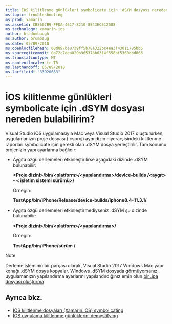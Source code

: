 ```yaml
---
title: İOS kilitlenme günlükleri symbolicate için .dSYM dosyası nereden bulabilirim?
ms.topic: troubleshooting
ms.prod: xamarin
ms.assetid: CB8607B9-FFDA-4617-8210-8E43EC512588
ms.technology: xamarin-ios
author: bradumbaugh
ms.author: brumbaug
ms.date: 05/09/2018
ms.openlocfilehash: 60d897be8739ff5b78a322bc4ea3f43011785bb5
ms.sourcegitcommit: 0a72c7dea020b965378b6314f558bf5360dbd066
ms.translationtype: MT
ms.contentlocale: tr-TR
ms.lasthandoff: 05/09/2018
ms.locfileid: "33920663"
---
```

# <a name="where-can-i-find-the-dsym-file-to-symbolicate-ios-crash-logs"></a>İOS kilitlenme günlükleri symbolicate için .dSYM dosyası nereden bulabilirim?

Visual Studio iOS uygulamasıyla Mac veya Visual Studio 2017 oluştururken, uygulamanızın proje dosyası (.csproj) aynı dizin hiyerarşisindeki kilitlenme raporları symbolicate için gerekli olan .dSYM dosya yerleştirilir. Tam konumu projenizin yapı ayarlarına bağlıdır:

- Aygıta özgü derlemeleri etkinleştirilirse aşağıdaki dizinde .dSYM bulunabilir:

    **&lt;Proje dizini&gt;/bin/&lt;platform&gt;/&lt;yapılandırma&gt;/device-builds /&lt;aygıt&gt; - &lt; işletim sistemi sürümü&gt;/**

    Örneğin:
  
    **TestApp/bin/iPhone/Release/device-builds/iphone8.4-11.3.1/**

- Aygıta özgü derlemeleri etkinleştirmediyseniz .dSYM şu dizinde bulunabilir:

    **&lt;Proje dizini&gt;/bin/&lt;platform&gt;/&lt;yapılandırma&gt;/**

    Örneğin:

    **TestApp/bin/iPhone/sürüm /**

> [!NOTE]
> Derleme işleminin bir parçası olarak, Visual Studio 2017 Windows Mac yapı konağı .dSYM dosya kopyalar. Windows .dSYM dosyada görmüyorsanız, uygulamanızın yapılandırma ayarlarını yapılandırdığınız emin olun [bir .ipa dosyası oluşturma](~/ios/deploy-test/app-distribution/ipa-support.md).

## <a name="see-also"></a>Ayrıca bkz.

- [İOS kilitlenme dosyaları (Xamarin.iOS) symbolicating](http://jmillerdev.net/symbolicating-ios-crash-files-xamarin-ios/)
- [İOS uygulama kilitlenme günlüklerini demystifying](https://www.raywenderlich.com/23704/demystifying-ios-application-crash-logs)

